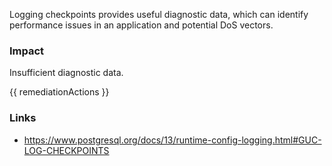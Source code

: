 
Logging checkpoints provides useful diagnostic data, which can identify performance issues in an application and potential DoS vectors.

### Impact
Insufficient diagnostic data.

<!-- DO NOT CHANGE -->
{{ remediationActions }}

### Links
- https://www.postgresql.org/docs/13/runtime-config-logging.html#GUC-LOG-CHECKPOINTS
        